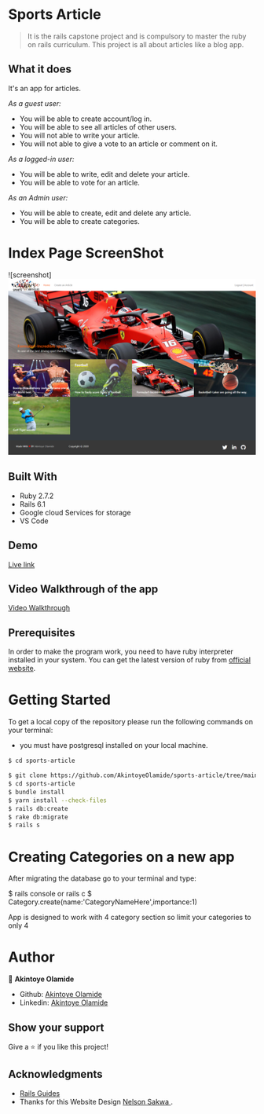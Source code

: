 # Sports Article

> It is the rails capstone project and is compulsory to master the ruby on rails curriculum. This project is all about articles like a blog app.

## What it does

It's an app for articles.

_As a guest user:_

- You will be able to create account/log in.
- You will be able to see all articles of other users.
- You will not able to write your article.
- You will not able to give a vote to an article or comment on it.

_As a logged-in user:_

- You will be able to write, edit and delete your article.
- You will be able to vote for an article.

_As an Admin user:_

- You will be able to create, edit and delete any article.
- You will be able to create categories.

# Index Page ScreenShot

![screenshot]
<img src="app/assets/images/ss.png">

## Built With

- Ruby 2.7.2
- Rails 6.1
- Google cloud Services for storage
- VS Code

## Demo

[Live link](https://desolate-coast-45080.herokuapp.com/)

## Video Walkthrough of the app

[Video Walkthrough](https://www.loom.com/share/da809776db30472085c5229ebff50376)

## Prerequisites

In order to make the program work, you need to have ruby interpreter installed in your system. You can get the latest version of ruby from [official website](https://www.ruby-lang.org/en/downloads/).

# Getting Started

To get a local copy of the repository please run the following commands on your terminal:

- you must have postgresql installed on your local machine.

```
$ cd sports-article
```

```bash
$ git clone https://github.com/AkintoyeOlamide/sports-article/tree/main
$ cd sports-article
$ bundle install
$ yarn install --check-files
$ rails db:create
$ rake db:migrate
$ rails s
```

# Creating Categories on a new app

After migrating the database go to your terminal and type:

$ rails console or rails c
$ Category.create(name:'CategoryNameHere',importance:1)

App is designed to work with 4 category section so limit your categories to only 4

# Author

👤 **Akintoye Olamide**

- Github: [Akintoye Olamide](https://github.com/AkintoyeOlamide)
- Linkedin: [Akintoye Olamide](https://www.linkedin.com/in/akintoye-olamide-baa80b1a4/)

## Show your support

Give a :star:️ if you like this project!

## Acknowledgments

- <a href="https://guides.rubyonrails.org/" target="_blank">Rails Guides</a>
- Thanks for this Website Design [Nelson Sakwa
  ](https://www.behance.net/sakwadesignstudio).
